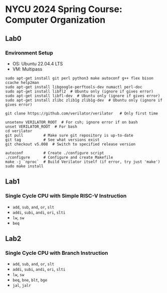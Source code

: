 # NYCU 2024 Spring Course: Computer Organization
## Lab0
### Environment Setup
- OS: Ubuntu 22.04.4 LTS
- VM: Multipass
```
sudo apt-get install git perl python3 make autoconf g++ flex bison ccache help2man
sudo apt-get install libgoogle-perftools-dev numactl perl-doc
sudo apt-get install libfl2  # Ubuntu only (ignore if gives error)
sudo apt-get install libfl-dev  # Ubuntu only (ignore if gives error)
sudo apt-get install zlibc zlib1g zlib1g-dev  # Ubuntu only (ignore if gives error)

git clone https://github.com/verilator/verilator   # Only first time

unsetenv VERILATOR_ROOT  # For csh; ignore error if on bash
unset VERILATOR_ROOT  # For bash
cd verilator
git pull         # Make sure git repository is up-to-date
git tag          # See what versions exist
git checkout v5.008  # Switch to specified release version

autoconf         # Create ./configure script
./configure      # Configure and create Makefile
make -j `nproc`  # Build Verilator itself (if error, try just 'make')
sudo make install
```
## Lab1 
### Single Cycle CPU with Simple RISC-V Instruction
- `add`, `sub`, `and`, `or`, `slt`
- `addi`, `subi`, `andi`, `ori`, `slti`
- `lw`, `sw`
- `beq`

## Lab2
### Single Cycle CPU with Branch Instruction
- `add`, `sub`, `and`, `or`, `slt`
- `addi`, `subi`, `andi`, `ori`, `slti`
- `lw`, `sw`
- `beq`, `bne`, `blt`, `bge`
- `jal`, `jalr`
